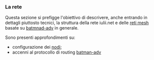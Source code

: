 ### La rete

Questa sezione si prefigge l'obiettivo di descrivere, anche entrando in dettagli piuttosto tecnici, la struttura della rete iulii.net e delle [reti mesh](http://it.wikipedia.org/wiki/Wireless_mesh_network "wireless mesh network su wikipedia") basate su [batmnad-adv](http://www.open-mesh.org/wiki/batman-adv/ "batman-adv homepage") in generale.

Sono presenti approfondimenti su:

* configurazione dei [nodi](nodi/ "configurazione dei nodi");
* accenni al protocollo di routing [batman-adv](batman-adv.html "introduzione a batman-adv")
